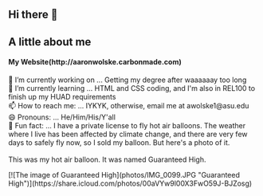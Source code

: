 ## Hi there 👋

<!--
**awolske1/awolske1** is a ✨ _special_ ✨ repository because its `README.md` (this file) appears on your GitHub profile.

Here are some ideas to get you started:-->
<h2>A little about me</h2>
<h4>My Website(http://aaronwolske.carbonmade.com)</h4>
<p>🔭 I’m currently working on ... Getting my degree after waaaaaay too long <br>
🌱 I’m currently learning ... HTML and CSS coding, and I'm also in REL100 to finish up my HUAD requirements<br>
📫 How to reach me: ... IYKYK, otherwise, email me at awolske1@asu.edu<br>
😄 Pronouns: ... He/Him/His/Y'all<br>
🎈 Fun fact: ... I have a private license to fly hot air balloons. The weather where I live has been affected by climate change, and there are very few days to safely fly now, so I sold my balloon. But here's a photo of it. <br>
<br>
This was my hot air balloon. It was named Guaranteed High.</p>
[![The image of Guaranteed High](photos/IMG_0099.JPG "Guaranteed High")](https://share.icloud.com/photos/00aVYw9l00X3FwO59J-BJZosg)
